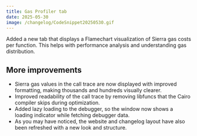 ```yaml
---
title: Gas Profiler tab
date: 2025-05-30
image: /changelog/CodeSnippet20250530.gif
---
```


Added a new tab that displays a Flamechart visualization of Sierra gas costs per function. This helps with performance analysis and understanding gas distribution.

## More improvements

- Sierra gas values in the call trace are now displayed with improved formatting, making thousands and hundreds visually clearer.
- Improved readability of the call trace by removing libfuncs that the Cairo compiler skips during optimization.
- Added lazy loading to the debugger, so the window now shows a loading indicator while fetching debugger data.
- As you may have noticed, the website and changelog layout have also been refreshed with a new look and structure.
